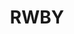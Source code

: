 ---
title: RWBY
crosslinks:
- Pixiv
- WritingPrompts
- xkcd
- roosterteeth
- AskReddit
- RWBYOC
- '2013'
- DnDGreentext
- RWBYPrompts
- HFY
- whowouldwin
- StuffYangSays
- CardsAgainstRemnant
- RWBYNSFW
- notsafeforweiss
- SquaredCircle
- Warframe
- modnews
- nocontext
---
